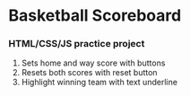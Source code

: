 # Basketball Scoreboard

### HTML/CSS/JS practice project

1. Sets home and way score with buttons
2. Resets both scores with reset button
3. Highlight winning team with text underline